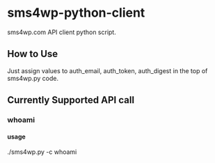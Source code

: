 sms4wp-python-client
====================

sms4wp.com API client python script.

## How to Use
Just assign values to auth_email, auth_token, auth_digest in the top of sms4wp.py code.

## Currently Supported API call ##

### whoami
#### usage
  ./sms4wp.py -c whoami

